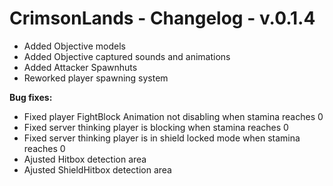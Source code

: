 # CrimsonLands - Changelog - v.0.1.4

- Added Objective models
- Added Objective captured sounds and animations
- Added Attacker Spawnhuts
- Reworked player spawning system

**Bug fixes:**
- Fixed player FightBlock Animation not disabling when stamina reaches 0
- Fixed server thinking player is blocking when stamina reaches 0
- Fixed server thinking player is in shield locked mode when stamina reaches 0
- Ajusted Hitbox detection area
- Ajusted ShieldHitbox detection area
